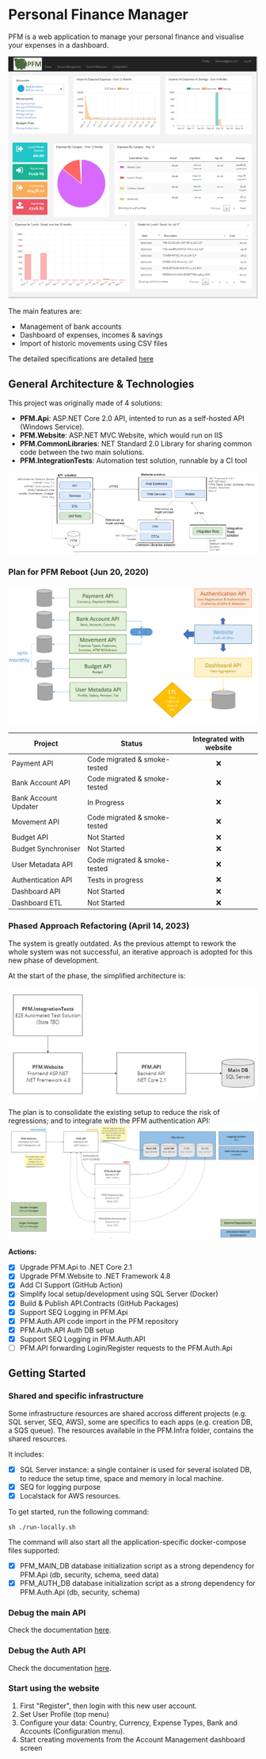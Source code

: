 # Personal Finance Manager

PFM is a web application to manage your personal finance and visualise your expenses in a dashboard.

![PFM.png](./Documentation/Pictures/PFM.png)

The main features are: 
* Management of bank accounts
* Dashboard of expenses, incomes & savings
* Import of historic movements using CSV files

The detailed specifications are detailed [here](https://github.com/JM89/personalfinancemanager/wiki/Functional-Requirements)

## General Architecture & Technologies

This project was originally made of 4 solutions:

* **PFM.Api**: ASP.NET Core 2.0 API, intented to run as a self-hosted API (Windows Service).
* **PFM.Website**: ASP.NET MVC Website, which would run on IIS
* **PFM.CommonLibraries**: NET Standard 2.0 Library for sharing common code between the two main solutions.
* **PFM.IntegrationTests**: Automation test solution, runnable by a CI tool

![General Architecture.png](./Documentation/Pictures/GeneralArchitecture.png)

### Plan for PFM Reboot (Jun 20, 2020)

![Reboot.png](./Documentation/Pictures/PlanforReboot.png)

|Project| Status | Integrated with website |
|---|---|:-:|
| Payment API | Code migrated & smoke-tested | ❌ |
| Bank Account API | Code migrated & smoke-tested | ❌ |
| Bank Account Updater | In Progress | ❌ |
| Movement API | Code migrated & smoke-tested | ❌ |
| Budget API | Not Started | ❌ |
| Budget Synchroniser | Not Started | ❌ |
| User Metadata API | Code migrated & smoke-tested | ❌ |
| Authentication API | Tests in progress | ❌ |
| Dashboard API | Not Started | ❌ |
| Dashboard ETL | Not Started | ❌ |

### Phased Approach Refactoring (April 14, 2023)

The system is greatly outdated. As the previous attempt to rework the whole system was not successful, an iterative approach is adopted for this new phase of development.

At the start of the phase, the simplified architecture is:

![](./Documentation/Pictures/Architecture/Architecture-Current-04-2023.PNG)

The plan is to consolidate the existing setup to reduce the risk of regressions; and to integrate with the PFM authentication API:
![](./Documentation/Pictures/Architecture/Architecture-Proposal-04-2023.PNG)

**Actions:**
- [x] Upgrade PFM.Api to .NET Core 2.1
- [x] Upgrade PFM.Website to .NET Framework 4.8
- [x] Add CI Support (GitHub Action)
- [x] Simplify local setup/development using SQL Server (Docker)
- [x] Build & Publish API.Contracts (GitHub Packages)
- [x] Support SEQ Logging in PFM.Api
- [x] PFM.Auth.API code import in the PFM repository
- [x] PFM.Auth.API Auth DB setup
- [x] Support SEQ Logging in PFM.Auth.API
- [ ] PFM.API forwarding Login/Register requests to the PFM.Auth.Api

## Getting Started

### Shared and specific infrastructure

Some infrastructure resources are shared accross different projects (e.g. SQL server, SEQ, AWS), some are specifics to each apps (e.g. creation DB, a SQS queue). The resources available in the PFM.Infra folder, contains the shared resources. 

It includes:
- [x] SQL Server instance: a single container is used for several isolated DB, to reduce the setup time, space and memory in local machine. 
- [x] SEQ for logging purpose
- [x] Localstack for AWS resources.

To get started, run the following command:

```shell
sh ./run-locally.sh
```

The command will also start all the application-specific docker-compose files supported: 
- [x] PFM_MAIN_DB database initialization script as a strong dependency for PFM.Api (db, security, schema, seed data)
- [x] PFM_AUTH_DB database initialization script as a strong dependency for PFM.Auth.Api (db, security, schema)

### Debug the main API

Check the documentation [here](./PFM.Api/README.md).

### Debug the Auth API

Check the documentation [here](./PFM.Auth.Api/README.md).

### Start using the website

1. First "Register", then login with this new user account. 
2. Set User Profile (top menu) 
3. Configure your data: Country, Currency, Expense Types, Bank and Accounts (Configuration menu). 
4. Start creating movements from the Account Management dashboard screen
